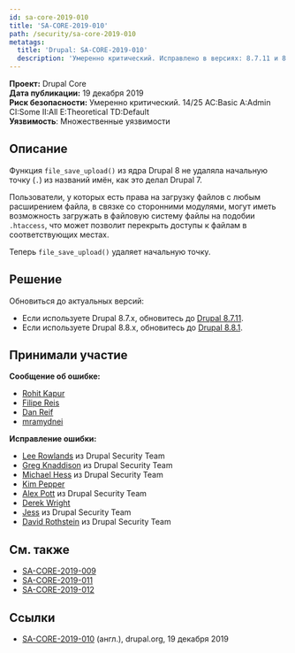 ```yaml
---
id: sa-core-2019-010
title: 'SA-CORE-2019-010'
path: /security/sa-core-2019-010
metatags:
  title: 'Drupal: SA-CORE-2019-010'
  description: 'Умеренно критический. Исправлено в версиях: 8.7.11 и 8.8.1.'
---
```


**Проект:** Drupal Core\
**Дата публикации:** 19 декабря 2019\
**Риск безопасности:** Умеренно критический. 14/25 AC:Basic A:Admin CI:Some II:All E:Theoretical TD:Default\
**Уязвимость**: Множественные уязвимости

## Описание

Функция `file_save_upload()` из ядра Drupal 8 не удаляла начальную точку (`.`) из названий имён, как это делал Drupal 7.

Пользователи, у которых есть права на загрузку файлов с любым расширением файла, в связке со сторонними модулями, могут иметь возможность загружать в файловую систему файлы на подобии `.htaccess`, что может позволит перекрыть доступы к файлам в соответствующих местах.

Теперь `file_save_upload()` удаляет начальную точку.

## Решение

Обновиться до актуальных версий:

- Если используете Drupal 8.7.x, обновитесь до [Drupal 8.7.11](../../8/releases/release-8.7.11.md).
- Если используете Drupal 8.8.x, обновитесь до [Drupal 8.8.1](../../8/releases/release-8.8.1.md).

## Принимали участие

**Сообщение об ошибке:**

- [Rohit Kapur](https://www.drupal.org/user/3623849)
- [Filipe Reis](https://www.drupal.org/user/3521501)
- [Dan Reif](https://www.drupal.org/user/454444)
- [mramydnei](https://www.drupal.org/user/3529990)

**Исправление ошибки:**

- [Lee Rowlands](https://www.drupal.org/user/395439) из Drupal Security Team
- [Greg Knaddison](https://www.drupal.org/user/36762) из Drupal Security Team
- [Michael Hess](https://www.drupal.org/user/102818) из Drupal Security Team
- [Kim Pepper](https://www.drupal.org/user/370574)
- [Alex Pott](https://www.drupal.org/user/157725) из Drupal Security Team
- [Derek Wright](https://www.drupal.org/user/46549)
- [Jess](https://www.drupal.org/user/65776) из Drupal Security Team
- [David Rothstein](https://www.drupal.org/user/124982) из Drupal Security Team

## См. также

- [SA-CORE-2019-009](sa-core-2019-009.md)
- [SA-CORE-2019-011](sa-core-2019-011.md)
- [SA-CORE-2019-012](sa-core-2019-012.md)

## Ссылки

- [SA-CORE-2019-010](https://www.drupal.org/SA-CORE-2019-010) (англ.), drupal.org, 19 декабря 2019